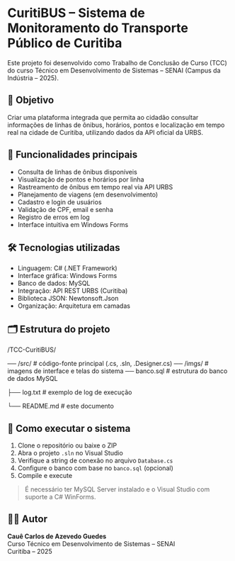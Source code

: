 # CuritiBUS – Sistema de Monitoramento do Transporte Público de Curitiba

Este projeto foi desenvolvido como Trabalho de Conclusão de Curso (TCC) do curso Técnico em Desenvolvimento de Sistemas – SENAI (Campus da Indústria – 2025).

## 🎯 Objetivo

Criar uma plataforma integrada que permita ao cidadão consultar informações de linhas de ônibus, horários, pontos e localização em tempo real na cidade de Curitiba, utilizando dados da API oficial da URBS.

## 🧩 Funcionalidades principais

- Consulta de linhas de ônibus disponíveis
- Visualização de pontos e horários por linha
- Rastreamento de ônibus em tempo real via API URBS
- Planejamento de viagens (em desenvolvimento)
- Cadastro e login de usuários
- Validação de CPF, email e senha
- Registro de erros em log
- Interface intuitiva em Windows Forms

## 🛠️ Tecnologias utilizadas

- Linguagem: C# (.NET Framework)
- Interface gráfica: Windows Forms
- Banco de dados: MySQL
- Integração: API REST URBS (Curitiba)
- Biblioteca JSON: Newtonsoft.Json
- Organização: Arquitetura em camadas

## 🗂️ Estrutura do projeto
/TCC-CuritiBUS/

── /src/ # código-fonte principal (.cs, .sln, .Designer.cs)
── /imgs/ # imagens de interface e telas do sistema
── banco.sql # estrutura do banco de dados MySQL

├── log.txt # exemplo de log de execução

└── README.md # este documento

## 🚀 Como executar o sistema

1. Clone o repositório ou baixe o ZIP
2. Abra o projeto `.sln` no Visual Studio
3. Verifique a string de conexão no arquivo `Database.cs`
4. Configure o banco com base no `banco.sql` (opcional)
5. Compile e execute

> É necessário ter MySQL Server instalado e o Visual Studio com suporte a C# WinForms.

## 👨‍💻 Autor

**Cauê Carlos de Azevedo Guedes**  
Curso Técnico em Desenvolvimento de Sistemas – SENAI  
Curitiba – 2025
